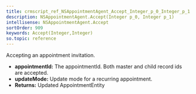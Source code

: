 ```yaml
---
title: crmscript_ref_NSAppointmentAgent_Accept_Integer_p_0_Integer_p_1
description: NSAppointmentAgent.Accept(Integer p_0, Integer p_1)
intellisense: NSAppointmentAgent.Accept
sortOrder: 909
keywords: Accept(Integer,Integer)
so.topic: reference
---
```



Accepting an appointment invitation.



* **appointmentId:** The appointmentId. Both master and child record ids are accepted.
* **updateMode:** Update mode for a recurring appointment.
* **Returns:** Updated AppointmentEntity


